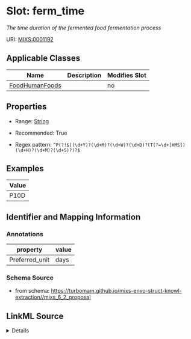 # Slot: ferm_time


_The time duration of the fermented food fermentation process_



URI: [MIXS:0001192](https://w3id.org/mixs/0001192)



<!-- no inheritance hierarchy -->




## Applicable Classes

| Name | Description | Modifies Slot |
| --- | --- | --- |
[FoodHumanFoods](FoodHumanFoods.md) |  |  no  |







## Properties

* Range: [String](String.md)

* Recommended: True

* Regex pattern: `^P(?!$)(\d+Y)?(\d+M)?(\d+W)?(\d+D)?(T(?=\d+[HMS])(\d+H)?(\d+M)?(\d+S)?)?$`






## Examples

| Value |
| --- |
| P10D |

## Identifier and Mapping Information





### Annotations

| property | value |
| --- | --- |
| Preferred_unit | days |



### Schema Source


* from schema: https://turbomam.github.io/mixs-envo-struct-knowl-extraction//mixs_6_2_proposal




## LinkML Source

<details>
```yaml
name: ferm_time
annotations:
  Preferred_unit:
    tag: Preferred_unit
    value: days
description: The time duration of the fermented food fermentation process
title: fermentation time
notes:
- fermentation
- time
examples:
- value: P10D
from_schema: https://turbomam.github.io/mixs-envo-struct-knowl-extraction//mixs_6_2_proposal
rank: 1000
slot_uri: MIXS:0001192
multivalued: false
alias: ferm_time
domain_of:
- FoodHumanFoods
range: string
recommended: true
pattern: ^P(?!$)(\d+Y)?(\d+M)?(\d+W)?(\d+D)?(T(?=\d+[HMS])(\d+H)?(\d+M)?(\d+S)?)?$

```
</details>